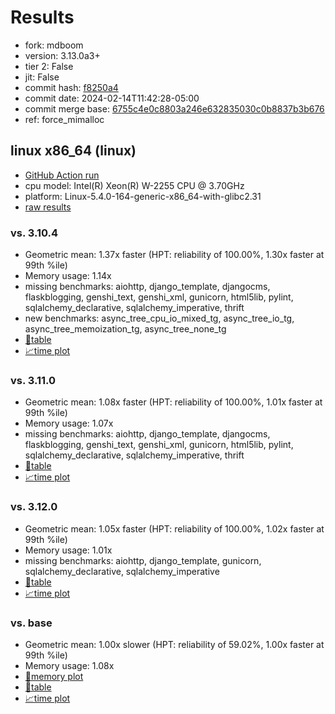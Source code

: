 # Results

- fork: mdboom
- version: 3.13.0a3+
- tier 2: False
- jit: False
- commit hash: [f8250a4](https://github.com/mdboom/cpython/commit/f8250a4)
- commit date: 2024-02-14T11:42:28-05:00
- commit merge base: [6755c4e0c8803a246e632835030c0b8837b3b676](https://github.com/mdboom/cpython/commit/6755c4e0c8803a246e632835030c0b8837b3b676)
- ref: force_mimalloc

## linux x86_64 (linux)

- [GitHub Action run](https://github.com/faster-cpython/benchmarking/actions/runs/7904507906)
- cpu model: Intel(R) Xeon(R) W-2255 CPU @ 3.70GHz
- platform: Linux-5.4.0-164-generic-x86_64-with-glibc2.31
- [raw results](bm-20240214-linux-x86_64-mdboom-force_mimalloc-3.13.0a3%2B-f8250a4.json)

### vs. 3.10.4

- Geometric mean: 1.37x faster (HPT: reliability of 100.00%, 1.30x faster at 99th %ile)
- Memory usage: 1.14x
- missing benchmarks: aiohttp, django_template, djangocms, flaskblogging, genshi_text, genshi_xml, gunicorn, html5lib, pylint, sqlalchemy_declarative, sqlalchemy_imperative, thrift
- new benchmarks: async_tree_cpu_io_mixed_tg, async_tree_io_tg, async_tree_memoization_tg, async_tree_none_tg
- [📄table](bm-20240214-linux-x86_64-mdboom-force_mimalloc-3.13.0a3%2B-f8250a4-vs-3.10.4.md)
- [📈time plot](bm-20240214-linux-x86_64-mdboom-force_mimalloc-3.13.0a3%2B-f8250a4-vs-3.10.4.png)

### vs. 3.11.0

- Geometric mean: 1.08x faster (HPT: reliability of 100.00%, 1.01x faster at 99th %ile)
- Memory usage: 1.07x
- missing benchmarks: aiohttp, django_template, djangocms, flaskblogging, genshi_text, genshi_xml, gunicorn, html5lib, pylint, sqlalchemy_declarative, sqlalchemy_imperative, thrift
- [📄table](bm-20240214-linux-x86_64-mdboom-force_mimalloc-3.13.0a3%2B-f8250a4-vs-3.11.0.md)
- [📈time plot](bm-20240214-linux-x86_64-mdboom-force_mimalloc-3.13.0a3%2B-f8250a4-vs-3.11.0.png)

### vs. 3.12.0

- Geometric mean: 1.05x faster (HPT: reliability of 100.00%, 1.02x faster at 99th %ile)
- Memory usage: 1.01x
- missing benchmarks: aiohttp, django_template, gunicorn, sqlalchemy_declarative, sqlalchemy_imperative
- [📄table](bm-20240214-linux-x86_64-mdboom-force_mimalloc-3.13.0a3%2B-f8250a4-vs-3.12.0.md)
- [📈time plot](bm-20240214-linux-x86_64-mdboom-force_mimalloc-3.13.0a3%2B-f8250a4-vs-3.12.0.png)

### vs. base

- Geometric mean: 1.00x slower (HPT: reliability of 59.02%, 1.00x faster at 99th %ile)
- Memory usage: 1.08x
- [🧠memory plot](bm-20240214-linux-x86_64-mdboom-force_mimalloc-3.13.0a3%2B-f8250a4-vs-base-mem.png)
- [📄table](bm-20240214-linux-x86_64-mdboom-force_mimalloc-3.13.0a3%2B-f8250a4-vs-base.md)
- [📈time plot](bm-20240214-linux-x86_64-mdboom-force_mimalloc-3.13.0a3%2B-f8250a4-vs-base.png)

